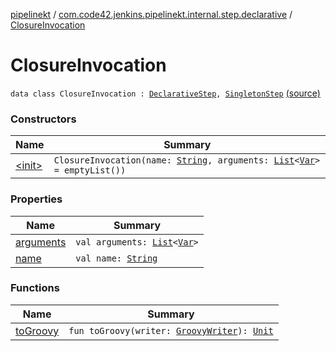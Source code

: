 [pipelinekt](../../index.md) / [com.code42.jenkins.pipelinekt.internal.step.declarative](../index.md) / [ClosureInvocation](./index.md)

# ClosureInvocation

`data class ClosureInvocation : `[`DeclarativeStep`](../../com.code42.jenkins.pipelinekt.core.step/-declarative-step.md)`, `[`SingletonStep`](../../com.code42.jenkins.pipelinekt.core.step/-singleton-step/index.md) [(source)](https://github.com/code42/pipelinekt/tree/master/internal/src/main/kotlin/com/code42/jenkins/pipelinekt/internal/step/declarative/ClosureInvocation.kt#L9)

### Constructors

| Name | Summary |
|---|---|
| [&lt;init&gt;](-init-.md) | `ClosureInvocation(name: `[`String`](https://kotlinlang.org/api/latest/jvm/stdlib/kotlin/-string/index.html)`, arguments: `[`List`](https://kotlinlang.org/api/latest/jvm/stdlib/kotlin.collections/-list/index.html)`<`[`Var`](../../com.code42.jenkins.pipelinekt.core.vars/-var/index.md)`> = emptyList())` |

### Properties

| Name | Summary |
|---|---|
| [arguments](arguments.md) | `val arguments: `[`List`](https://kotlinlang.org/api/latest/jvm/stdlib/kotlin.collections/-list/index.html)`<`[`Var`](../../com.code42.jenkins.pipelinekt.core.vars/-var/index.md)`>` |
| [name](name.md) | `val name: `[`String`](https://kotlinlang.org/api/latest/jvm/stdlib/kotlin/-string/index.html) |

### Functions

| Name | Summary |
|---|---|
| [toGroovy](to-groovy.md) | `fun toGroovy(writer: `[`GroovyWriter`](../../com.code42.jenkins.pipelinekt.core.writer/-groovy-writer/index.md)`): `[`Unit`](https://kotlinlang.org/api/latest/jvm/stdlib/kotlin/-unit/index.html) |
